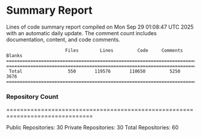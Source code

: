 # Summary Report
Lines of code summary report compiled on Mon Sep 29 01:08:47 UTC 2025 with an automatic daily update. The comment count includes documentation, content, and code comments.
```
                      Files        Lines         Code     Comments       Blanks
===============================================================================
===============================================================================
 Total                 550       119576       110650         5250         3676
===============================================================================
```

### Repository Count
===============================================================================

Public Repositories: 30
Private Repositories: 30
Total Repositories: 60

